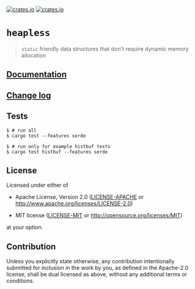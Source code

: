 [![crates.io](https://img.shields.io/crates/v/heapless.svg)](https://crates.io/crates/heapless)
[![crates.io](https://img.shields.io/crates/d/heapless.svg)](https://crates.io/crates/heapless)

# `heapless`

> `static` friendly data structures that don't require dynamic memory allocation

## [Documentation](https://docs.rs/heapless/latest/heapless)

## [Change log](CHANGELOG.md)

## Tests

``` console
$ # run all
$ cargo test --features serde

$ # run only for example histbuf tests
$ cargo test histbuf --features serde
```

## License

Licensed under either of

- Apache License, Version 2.0 ([LICENSE-APACHE](LICENSE-APACHE) or
  http://www.apache.org/licenses/LICENSE-2.0)

- MIT license ([LICENSE-MIT](LICENSE-MIT) or http://opensource.org/licenses/MIT)

at your option.

## Contribution

Unless you explicitly state otherwise, any contribution intentionally submitted
for inclusion in the work by you, as defined in the Apache-2.0 license, shall be
dual licensed as above, without any additional terms or conditions.
